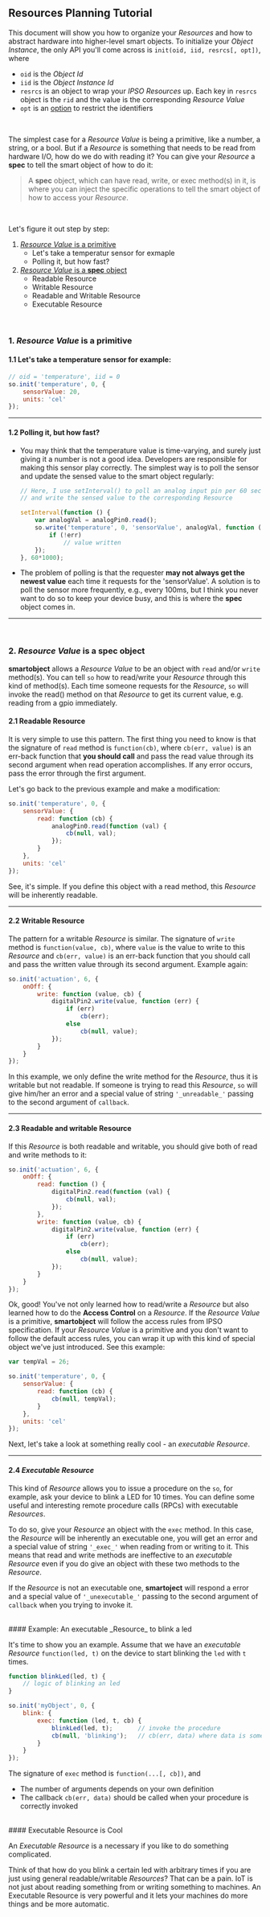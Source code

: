 ## Resources Planning Tutorial

This document will show you how to organize your _Resources_ and how to abstract hardware into higher-level smart objects. To initialize your _Object Instance_, the only API you'll come across is `init(oid, iid, resrcs[, opt])`, where

* `oid` is the _Object Id_
* `iid` is the _Object Instance Id_
* `resrcs` is an object to wrap your _IPSO Resources_ up. Each key in `resrcs` object is the `rid` and the value is the corresponding _Resource Value_  
* `opt` is an [option](https://github.com/PeterEB/smartobject#API_init) to restrict the identifiers  
  
<br />

The simplest case for a _Resource Value_ is being a primitive, like a number, a string, or a bool. 
But if a _Resource_ is something that needs to be read from hardware I/O, how do we do with reading it? You can give your _Resource_ a **spec** to tell the smart object of how to do it:  

> A **spec** object, which can have read, write, or exec method(s) in it, is where you can inject the specific operations to tell the smart object of how to access your _Resource_.  
  
<br />

Let's figure it out step by step:  

1. [_Resource Value_ is a primitive](#r_is_primitive)
    - Let's take a temperatur sensor for exmaple
    - Polling it, but how fast?
2. [_Resource Value_ is a **spec** object](#r_is_spec)
    - Readable Resource
    - Writable Resource
    - Readable and Writable Resource
    - Executable Resource


<br />


<a name="r_is_primitive"></a>
### 1. _Resource Value_ is a primitive

#### 1.1 Let's take a temperature sensor for example:
```js
// oid = 'temperature', iid = 0
so.init('temperature', 0, {
    sensorValue: 20,
    units: 'cel'
});
```
  
********************************************
#### 1.2 Polling it, but how fast?
- You may think that the temperature value is time-varying, and surely just giving it a number is not a good idea. Developers are responsible for making this sensor play correctly. The simplest way is to poll the sensor and update the sensed value to the smart object regularly:
    ```js
    // Here, I use setInterval() to poll an analog input pin per 60 seconds,
    // and write the sensed value to the corresponding Resource

    setInterval(function () {
        var analogVal = analogPin0.read();
        so.write('temperature', 0, 'sensorValue', analogVal, function (err, val) {
            if (!err)
                // value written
        });
    }, 60*1000);
    ```
- The problem of polling is that the requester **may not always get the newest value** each time it requests for the 'sensorValue'. A solution is to poll the sensor more frequently, e.g., every 100ms, but I think you never want to do so to keep your device busy, and this is where the **spec** object comes in.  
  
********************************************
<br />

<a name="r_is_spec"></a>
### 2. _Resource Value_ is a **spec** object

**smartobject** allows a _Resource Value_ to be an object with `read` and/or `write` method(s). You can tell `so` how to read/write your _Resource_ through this kind of method(s). Each time someone requests for the _Resource_, `so` will invoke the read() method on that _Resource_ to get its current value, e.g. reading from a gpio immediately.  

#### 2.1 Readable Resource  
It is very simple to use this pattern. The first thing you need to know is that the signature of `read` method is `function(cb)`, where `cb(err, value)` is an err-back function that **you should call** and pass the read value through its second argument when read operation accomplishes. If any error occurs, pass the error through the first argument.  

Let's go back to the previous example and make a modification:  
  
```js
so.init('temperature', 0, {
    sensorValue: {
        read: function (cb) {
            analogPin0.read(function (val) {
                cb(null, val);
            });
        }
    },
    units: 'cel'
});
```
  
See, it's simple. If you define this object with a read method, this _Resource_ will be inherently readable.  
  
********************************************
#### 2.2 Writable Resource  
The pattern for a writable _Resource_ is similar. The signature of `write` method is `function(value, cb)`, where `value` is the value to write to this _Resource_ and `cb(err, value)` is an err-back function that you should call and pass the written value through its second argument. Example again:  
  
```js
so.init('actuation', 6, {
    onOff: {
        write: function (value, cb) {
            digitalPin2.write(value, function (err) {
                if (err)
                    cb(err);
                else
                    cb(null, value);
            });
        }
    }
});
```
  
In this example, we only define the write method for the _Resource_, thus it is writable but not readable. If someone is trying to read this _Resource_, `so` will give him/her an error and a special value of string `'_unreadable_'` passing to the second argument of `callback`.  
  
********************************************
#### 2.3 Readable and writable Resource  

If this _Resource_ is both readable and writable, you should give both of read and write methods to it:
  
```js
so.init('actuation', 6, {
    onOff: {
        read: function () {
            digitalPin2.read(function (val) {
                cb(null, val);
            });
        },
        write: function (value, cb) {
            digitalPin2.write(value, function (err) {
                if (err)
                    cb(err);
                else
                    cb(null, value);
            });
        }
    }
});
```
  
Ok, good! You've not only learned how to read/write a _Resource_ but also learned how to do the **Access Control** on a _Resource_. If the _Resource Value_ is a primitive, **smartobject** will follow the access rules from IPSO specification. If your _Resource Value_ is a primitive and you don't want to follow the default access rules, you can wrap it up with this kind of special object we've just introduced. See this example:
  
```js
var tempVal = 26;

so.init('temperature', 0, {
    sensorValue: {
        read: function (cb) {
            cb(null, tempVal);
        }
    },
    units: 'cel'
});
```
  
Next, let's take a look at something really cool - an _executable Resource_.  

  
********************************************
#### 2.4 _Executable Resource_

This kind of _Resource_ allows you to issue a procedure on the `so`, for example, ask your device to blink a LED for 10 times. You can define some useful and interesting remote procedure calls (RPCs) with executable _Resources_.  

To do so, give your _Resource_ an object with the `exec` method. In this case, the _Resource_ will be inherently an executable one, you will get an error and a special value of string `'_exec_'` when reading from or writing to it. This means that read and write methods are ineffective to an _executable Resource_ even if you do give an object with these two methods to the _Resource_.  

If the _Resource_ is not an executable one, **smartoject** will respond a error and a special value of `'_unexecutable_'` passing to the second argument of `callback` when you trying to invoke it.  
  
<br />
#### Example: An executable _Resource_ to blink a led  

It's time to show you an example. Assume that we have an _executable Resource_ `function(led, t)` on the device to start blinking the `led` with `t` times.  
  
```js
function blinkLed(led, t) {
    // logic of blinking an led
}

so.init('myObject', 0, {
    blink: {
        exec: function (led, t, cb) {
            blinkLed(led, t);       // invoke the procedure
            cb(null, 'blinking');   // cb(err, data) where data is something you'd like to respond back  
        }
    }
});
```
  
The signature of `exec` method is `function(...[, cb])`, and
* The number of arguments depends on your own definition  
* The callback `cb(err, data)` should be called when your procedure is correctly invoked  

  
<br />
#### Executable Resource is Cool

An _Executable Resource_ is a necessary if you like to do something complicated.  

Think of that how do you blink a certain led with arbitrary times if you are just using general readable/writable _Resources_? That can be a pain. IoT is not just about reading something from or writing something to machines. An Executable Resource is very powerful and it lets your machines do more things and be more automatic.  
